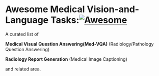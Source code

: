 # Awesome Medical Vision-and-Language Tasks:[![Awesome](https://awesome.re/badge.svg)](https://awesome.re)

A curated list of 

**Medical Visual Question Answering(Med-VQA)** (Radiology/Pathology Question Answering)

**Radiology Report Generation** (Medical Image Captioning)

and related area. 
